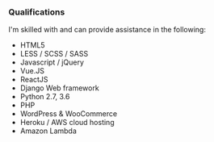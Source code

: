 ### Qualifications

I'm skilled with and can provide assistance in the following:

* HTML5
* LESS / SCSS / SASS
* Javascript / jQuery
* Vue.JS
* ReactJS
* Django Web framework
* Python 2.7, 3.6
* PHP
* WordPress & WooCommerce
* Heroku / AWS cloud hosting
* Amazon Lambda
